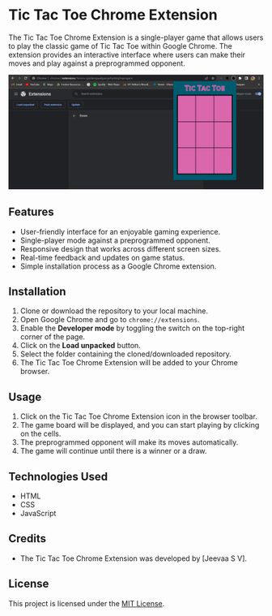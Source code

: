 # Tic Tac Toe Chrome Extension

The Tic Tac Toe Chrome Extension is a single-player game that allows users to play the classic game of Tic Tac Toe within Google Chrome. The extension provides an interactive interface where users can make their moves and play against a preprogrammed opponent.

![Game Screenshot](pic.png)

## Features

- User-friendly interface for an enjoyable gaming experience.
- Single-player mode against a preprogrammed opponent.
- Responsive design that works across different screen sizes.
- Real-time feedback and updates on game status.
- Simple installation process as a Google Chrome extension.

## Installation

1. Clone or download the repository to your local machine.
2. Open Google Chrome and go to `chrome://extensions`.
3. Enable the **Developer mode** by toggling the switch on the top-right corner of the page.
4. Click on the **Load unpacked** button.
5. Select the folder containing the cloned/downloaded repository.
6. The Tic Tac Toe Chrome Extension will be added to your Chrome browser.

## Usage

1. Click on the Tic Tac Toe Chrome Extension icon in the browser toolbar.
2. The game board will be displayed, and you can start playing by clicking on the cells.
3. The preprogrammed opponent will make its moves automatically.
4. The game will continue until there is a winner or a draw.

## Technologies Used

- HTML
- CSS
- JavaScript

## Credits

- The Tic Tac Toe Chrome Extension was developed by [Jeevaa S V].

## License

This project is licensed under the [MIT License](LICENSE).
